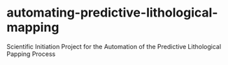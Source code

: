 # automating-predictive-lithological-mapping
Scientific Initiation Project for the Automation of the Predictive Lithological Papping Process
